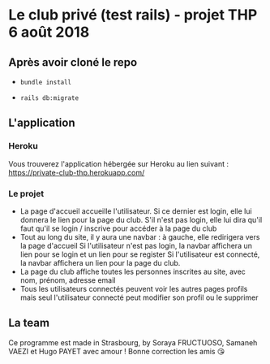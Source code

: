 # Le club privé (test rails) - projet THP 6 août 2018

## Après avoir cloné le repo

- `bundle install`

- `rails db:migrate`

## L'application

### Heroku

Vous trouverez l'application hébergée sur Heroku au lien suivant : https://private-club-thp.herokuapp.com/

### Le projet

- La page d'accueil accueille l'utilisateur. Si ce dernier est login, elle lui donnera le lien pour la page du club. S'il n'est pas login, elle lui dira qu'il faut qu'il se login / inscrive pour accéder à la page du club
- Tout au long du site, il y aura une navbar : à gauche, elle redirigera vers la page d'accueil
Si l'utilisateur n'est pas login, la navbar affichera un lien pour se login et un lien pour se register
Si l'utilisateur est connecté, la navbar affichera un lien pour la page du club.
- La page du club affiche toutes les personnes inscrites au site, avec nom, prénom, adresse email
- Tous les utilisateurs connectés peuvent voir les autres pages profils mais seul l'utilisateur connecté peut modifier son profil ou le supprimer

## La team

Ce programme est made in Strasbourg, by Soraya FRUCTUOSO, Samaneh VAEZI et Hugo PAYET avec amour ! Bonne correction les amis :kissing_heart:
